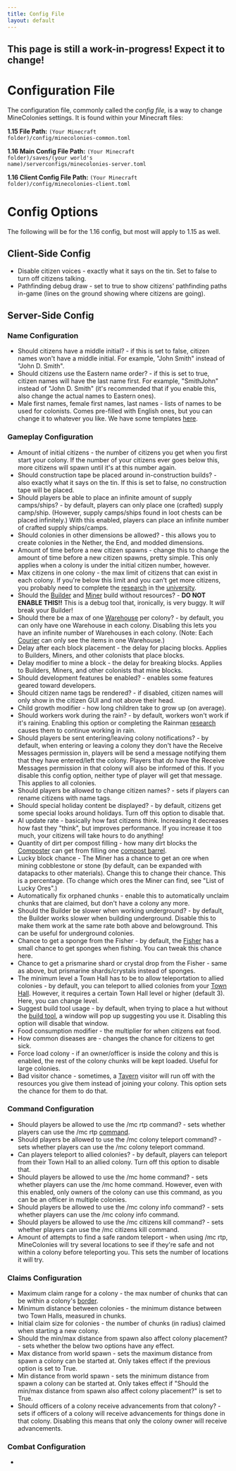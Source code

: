 ```yaml
---
title: Config File
layout: default
---
```


## This page is still a work-in-progress! Expect it to change!

# Configuration File

The configuration file, commonly called the *config file,* is a way to change MineColonies settings. It is found within your Minecraft files:

**1.15 File Path:** <code>(Your Minecraft folder)/config/minecolonies-common.toml</code>

**1.16 Main Config File Path:** <code>(Your Minecraft folder)/saves/(your world's name)/serverconfigs/minecolonies-server.toml</code>

**1.16 Client Config File Path:** <code>(Your Minecraft folder)/config/minecolonies-client.toml</code>

# Config Options

The following will be for the 1.16 config, but most will apply to 1.15 as well.

## Client-Side Config

- Disable citizen voices - exactly what it says on the tin. Set to false to turn off citizens talking.
- Pathfinding debug draw - set to true to show citizens' pathfinding paths in-game (lines on the ground showing where citizens are going).

## Server-Side Config

### Name Configuration

- Should citizens have a middle initial? - if this is set to false, citizen names won't have a middle initial. For example, "John Smith" instead of "John D. Smith".
- Should citizens use the Eastern name order? - if this is set to true, citizen names will have the last name first. For example, "SmithJohn" instead of "John D. Smith" (it's recommended that if you enable this, also change the actual names to Eastern ones).
- Male first names, female first names, last names - lists of names to be used for colonists. Comes pre-filled with English ones, but you can change it to whatever you like. We have some templates [here](../../source/misc/customcitizennames).

### Gameplay Configuration

- Amount of initial citizens - the number of citizens you get when you first start your colony. If the number of your citizens ever goes below this, more citizens will spawn until it's at this number again.
- Should construction tape be placed around in-construction builds? - also exactly what it says on the tin. If this is set to false, no construction tape will be placed.
- Should players be able to place an infinite amount of supply camps/ships? - by default, players can only place one (crafted) supply camp/ship. (However, supply camps/ships found in loot chests can be placed infinitely.) With this enabled, players can place an infinite number of crafted supply ships/camps.
- Should colonies in other dimensions be allowed? - this allows you to create colonies in the Nether, the End, and modded dimensions.
- Amount of time before a new citizen spawns - change this to change the amount of time before a new citizen spawns, pretty simple. This only applies when a colony is under the initial citizen number, however.
- Max citizens in one colony - the max limit of citizens that can exist in each colony. If you're below this limit and you can't get more citizens, you probably need to complete the [research](../../source/systems/research) in the [university](../../source/buildings/university).
- Should the [Builder](../../source/workers/builder) and [Miner](../../source/workers/miner) build without resources? - **DO NOT ENABLE THIS!!** This is a debug tool that, ironically, is very buggy. It *will* break your Builder!
- Should there be a max of one [Warehouse](../../source/buildings/warehouse) per colony? - by default, you can only have one Warehouse in each colony. Disabling this lets you have an infinite number of Warehouses in each colony. (Note: Each [Courier](../../source/workers/courier) can only see the items in one Warehouse.)
- Delay after each block placement - the delay for placing blocks. Applies to Builders, Miners, and other colonists that place blocks.
- Delay modifier to mine a block - the delay for breaking blocks. Applies to Builders, Miners, and other colonists that mine blocks.
- Should development features be enabled? - enables some features geared toward developers.
- Should citizen name tags be rendered? - if disabled, citizen names will only show in the citizen GUI and not above their head.
- Child growth modifier - how long children take to grow up (on average).
- Should workers work during the rain? - by default, workers won't work if it's raining. Enabling this option or completing the Rainman [research](../../source/systems/research) causes them to continue working in rain.
- Should players be sent entering/leaving colony notifications? - by default, when entering or leaving a colony they don't have the Receive Messages permission in, players will be send a message notifying them that they have entered/left the colony. Players that *do* have the Receive Messages permission in that colony will also be informed of this. If you disable this config option, neither type of player will get that message. This applies to all colonies.
- Should players be allowed to change citizen names? - sets if players can rename citizens with name tags.
- Should special holiday content be displayed? - by default, citizens get some special looks around holidays. Turn off this option to disable that.
- AI update rate - basically how fast citizens think. Increasing it decreases how fast they "think", but improves performance. If you increase it too much, your citizens will take hours to do anything!
- Quantity of dirt per compost filling - how many dirt blocks the [Composter](../../source/workers/composter) can get from filling one [compost barrel](../../source/items/compostbarrel).
- Lucky block chance - The Miner has a chance to get an ore when mining cobblestone or stone (by default, can be expanded with datapacks to other materials). Change this to change their chance. This is a percentage. (To change which ores the Miner can find, see "List of Lucky Ores".)
- Automatically fix orphaned chunks - enable this to automatically unclaim chunks that are claimed, but don't have a colony any more.
- Should the Builder be slower when working underground? - by default, the Builder works slower when building underground. Disable this to make them work at the same rate both above and belowground. This can be useful for underground colonies.
- Chance to get a sponge from the Fisher - by default, the [Fisher](../../source/workers/fisher) has a small chance to get sponges when fishing. You can tweak this chance here.
- Chance to get a prismarine shard or crystal drop from the Fisher - same as above, but prismarine shards/crystals instead of sponges.
- The minimum level a Town Hall has to be to allow teleportation to allied colonies - by default, you can teleport to allied colonies from your [Town Hall](../../source/buildings/townhall). However, it requires a certain Town Hall level or higher (default 3). Here, you can change level.
- Suggest build tool usage - by default, when trying to place a hut without the [build tool](../../source/items/buildtool), a window will pop up suggesting you use it. Disabling this option will disable that window.
- Food consumption modifier - the multiplier for when citizens eat food.
- How common diseases are - changes the chance for citizens to get sick.
- Force load colony - if an owner/officer is inside the colony and this is enabled, the rest of the colony chunks will be kept loaded. Useful for large colonies.
- Bad visitor chance - sometimes, a [Tavern](../../source/buildings/tavern) visitor will run off with the resources you give them instead of joining your colony. This option sets the chance for them to do that.

### Command Configuration

- Should players be allowed to use the /mc rtp command? - sets whether players can use the /mc rtp [command](../../source/systems/command).
- Should players be allowed to use the /mc colony teleport command? - sets whether players can use the /mc colony teleport command.
- Can players teleport to allied colonies? - by default, players can teleport from their Town Hall to an allied colony. Turn off this option to disable that.
- Should players be allowed to use the /mc home command? - sets whether players can use the /mc home command. However, even with this enabled, only owners of the colony can use this command, as you can be an officer in multiple colonies.
- Should players be allowed to use the /mc colony info command? - sets whether players can use the /mc colony info command.
- Should players be allowed to use the /mc citizens kill command? - sets whether players can use the /mc citizens kill command.
- Amount of attempts to find a safe random teleport - when using /mc rtp, MineColonies will try several locations to see if they're safe and not within a colony before teleporting you. This sets the number of locations it will try.

### Claims Configuration

- Maximum claim range for a colony - the max number of chunks that can be within a colony's [border](../../source/systems/border).
- Minimum distance between colonies - the minimum distance between two Town Halls, measured in chunks.
- Initial claim size for colonies - the number of chunks (in radius) claimed when starting a new colony.
- Should the min/max distance from spawn also affect colony placement? - sets whether the below two options have any effect.
- Max distance from world spawn - sets the maximum distance from spawn a colony can be started at. Only takes effect if the previous option is set to True.
- Min distance from world spawn - sets the minimum distance from spawn a colony can be started at. Only takes effect if "Should the min/max distance from spawn also affect colony placement?" is set to True.
- Should officers of a colony receive advancements from that colony? - sets if officers of a colony will receive advancements for things done in that colony. Disabling this means that only the colony owner will receive advancements.

### Combat Configuration

- 
